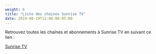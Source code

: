```yaml
---
weight: 6
title: "Liste des chaines Sunrise TV"
date: 2019-08-19T12:00:00-05:00
---
```

Retrouvez toutes les chaînes et abonnements à Sunrise TV en suivant ce lien :  

<a href="https://www.sunrise.ch/fr/clients-prives/pour-la-maison/smart-tv/tv-sender.html#/" target="_blank">Sunrise TV</a>
